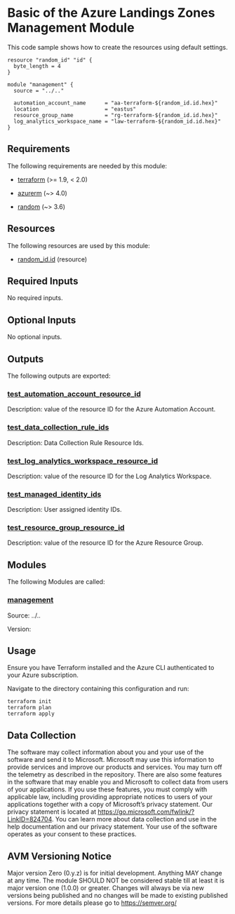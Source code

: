 <!-- BEGIN_TF_DOCS -->
# Basic of the Azure Landings Zones Management Module

This code sample shows how to create the resources using default settings.

```hcl
resource "random_id" "id" {
  byte_length = 4
}

module "management" {
  source = "../.."

  automation_account_name      = "aa-terraform-${random_id.id.hex}"
  location                     = "eastus"
  resource_group_name          = "rg-terraform-${random_id.id.hex}"
  log_analytics_workspace_name = "law-terraform-${random_id.id.hex}"
}
```

<!-- markdownlint-disable MD033 -->
## Requirements

The following requirements are needed by this module:

- <a name="requirement_terraform"></a> [terraform](#requirement\_terraform) (>= 1.9, < 2.0)

- <a name="requirement_azurerm"></a> [azurerm](#requirement\_azurerm) (~> 4.0)

- <a name="requirement_random"></a> [random](#requirement\_random) (~> 3.6)

## Resources

The following resources are used by this module:

- [random_id.id](https://registry.terraform.io/providers/hashicorp/random/latest/docs/resources/id) (resource)

<!-- markdownlint-disable MD013 -->
## Required Inputs

No required inputs.

## Optional Inputs

No optional inputs.

## Outputs

The following outputs are exported:

### <a name="output_test_automation_account_resource_id"></a> [test\_automation\_account\_resource\_id](#output\_test\_automation\_account\_resource\_id)

Description: value of the resource ID for the Azure Automation Account.

### <a name="output_test_data_collection_rule_ids"></a> [test\_data\_collection\_rule\_ids](#output\_test\_data\_collection\_rule\_ids)

Description: Data Collection Rule Resource Ids.

### <a name="output_test_log_analytics_workspace_resource_id"></a> [test\_log\_analytics\_workspace\_resource\_id](#output\_test\_log\_analytics\_workspace\_resource\_id)

Description: value of the resource ID for the Log Analytics Workspace.

### <a name="output_test_managed_identity_ids"></a> [test\_managed\_identity\_ids](#output\_test\_managed\_identity\_ids)

Description: User assigned identity IDs.

### <a name="output_test_resource_group_resource_id"></a> [test\_resource\_group\_resource\_id](#output\_test\_resource\_group\_resource\_id)

Description: value of the resource ID for the Azure Resource Group.

## Modules

The following Modules are called:

### <a name="module_management"></a> [management](#module\_management)

Source: ../..

Version:

## Usage

Ensure you have Terraform installed and the Azure CLI authenticated to your Azure subscription.

Navigate to the directory containing this configuration and run:

```
terraform init
terraform plan
terraform apply
```
<!-- markdownlint-disable-next-line MD041 -->
## Data Collection

The software may collect information about you and your use of the software and send it to Microsoft. Microsoft may use this information to provide services and improve our products and services. You may turn off the telemetry as described in the repository. There are also some features in the software that may enable you and Microsoft to collect data from users of your applications. If you use these features, you must comply with applicable law, including providing appropriate notices to users of your applications together with a copy of Microsoft’s privacy statement. Our privacy statement is located at <https://go.microsoft.com/fwlink/?LinkID=824704>. You can learn more about data collection and use in the help documentation and our privacy statement. Your use of the software operates as your consent to these practices.

## AVM Versioning Notice

Major version Zero (0.y.z) is for initial development. Anything MAY change at any time. The module SHOULD NOT be considered stable till at least it is major version one (1.0.0) or greater. Changes will always be via new versions being published and no changes will be made to existing published versions. For more details please go to https://semver.org/
<!-- END_TF_DOCS -->